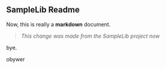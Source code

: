 ## SampleLib Readme


Now, this is really a __markdown__ document.

> _This change was made from the SampleLib project now_

bye.

obywer


